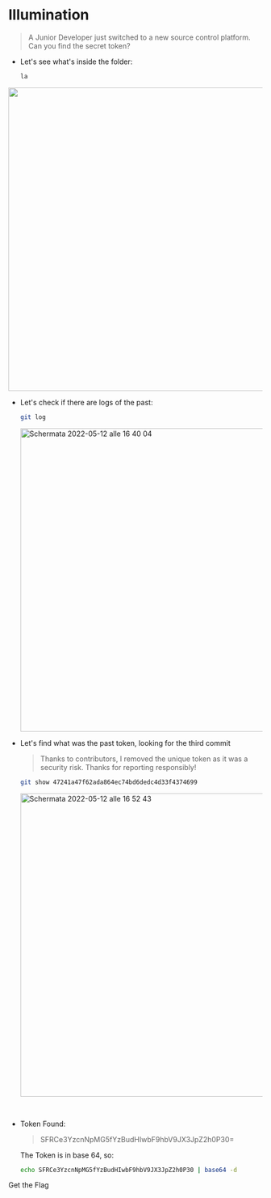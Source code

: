 # Illumination

> A Junior Developer just switched to a new source control platform. Can you find the secret token?

- Let's see what's inside the folder: 
  
  ```bash
  la
  ```

<img src="https://user-images.githubusercontent.com/12828790/168432470-3878eccb-a7f6-4c71-9b60-28bdcb463ba1.png" width="600">

- Let's check if there are logs of the past:
  
  ```bash
  git log
  ```
  
  <img width="600" alt="Schermata 2022-05-12 alle 16 40 04" src="https://user-images.githubusercontent.com/12828790/168432583-651903ef-9e72-4583-b03a-adc6b32173a5.png">


- Let's find what was the past token, looking for the third commit
  
  > Thanks to contributors, I removed the unique token as it was a security risk. Thanks for reporting responsibly!
  
  ```bash
  git show 47241a47f62ada864ec74bd6dedc4d33f4374699
  ```
  
  <img width="600" alt="Schermata 2022-05-12 alle 16 52 43" src="https://user-images.githubusercontent.com/12828790/168432632-f2ba78dc-4d2b-41d8-ae4e-2d6556b24193.png">
 

- Token Found:
  
  > SFRCe3YzcnNpMG5fYzBudHIwbF9hbV9JX3JpZ2h0P30=
  
  The Token is in base 64, so:
  
  ```bash
  echo SFRCe3YzcnNpMG5fYzBudHIwbF9hbV9JX3JpZ2h0P30 | base64 -d
  ```

Get the Flag
